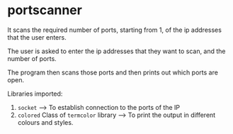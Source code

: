 # portscanner
It scans the required number of ports, starting from 1, of the ip addresses that the user enters.

The user is asked to enter the ip addresses that they want to scan, and the number of ports. 

The program then scans those ports and then prints out which ports are open.

Libraries imported:
  1. `socket` --> To establish connection to the ports of the IP
  2. `colored` Class of `termcolor` library --> To print the output in different colours and styles.

